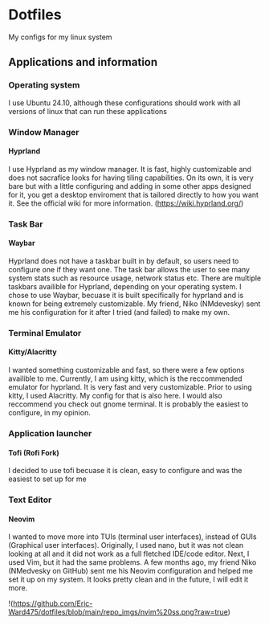 # Dotfiles


My configs for my linux system

## Applications and information

### Operating system

I use Ubuntu 24.10, although these configurations should work with all versions of linux that can run these applications

### Window Manager
#### Hyprland

I use Hyprland as my window manager. It is fast, highly customizable and does not sacrafice looks for having tiling capabilities. On its own, it is very bare but with a little configuring and adding in some other apps designed for it, you get a desktop enviroment that is tailored directly to how you want it. See the official wiki for more information. (https://wiki.hyprland.org/)

### Task Bar 
#### Waybar

Hyprland does not have a taskbar built in by default, so users need to configure one if they want one. The task bar allows the user to see many system stats such as resource usage, network status etc. There are multiple taskbars availible for Hyprland, depending on your operating system. I chose to use Waybar, becuase it is built specifically for hyprland and is known for being extremely customizable. My friend, Niko (NMdevesky) sent me his configuration for it after I tried (and failed) to make my own.

### Terminal Emulator
#### Kitty/Alacritty

I wanted something customizable and fast, so there were a few options availible to me. Currently, I am using kitty, which is the reccommended emulator for hyprland. It is very fast and very customizable. Prior to using kitty, I used Alacritty. My config for that is also here. I would also reccommend you check out gnome terminal. It is probably the easiest to configure, in  my opinion.

### Application launcher
#### Tofi (Rofi Fork)

I decided to use tofi becuase it is clean, easy to configure and was the easiest to set up for me

### Text Editor
#### Neovim

I wanted to move more into TUIs (terminal user interfaces), instead of GUIs (Graphical user interfaces). Originally, I used nano, but it was not clean looking at all and it did not work as a full fletched IDE/code editor. Next, I used Vim, but it had the same problems. A few months ago, my friend Niko (NMedvesky on GitHub) sent me his Neovim configuration and helped me set it up on my system. It looks pretty clean and in the future, I will edit it more.

!(https://github.com/Eric-Ward475/dotfiles/blob/main/repo_imgs/nvim%20ss.png?raw=true)
